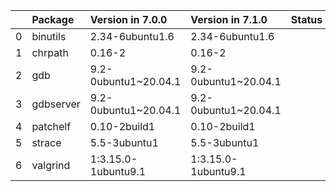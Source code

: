 <!-- markdown-link-check-disable -->

|    | Package   | Version in 7.0.0     | Version in 7.1.0     | Status   |
|---:|:----------|:---------------------|:---------------------|:---------|
|  0 | binutils  | 2.34-6ubuntu1.6      | 2.34-6ubuntu1.6      |          |
|  1 | chrpath   | 0.16-2               | 0.16-2               |          |
|  2 | gdb       | 9.2-0ubuntu1~20.04.1 | 9.2-0ubuntu1~20.04.1 |          |
|  3 | gdbserver | 9.2-0ubuntu1~20.04.1 | 9.2-0ubuntu1~20.04.1 |          |
|  4 | patchelf  | 0.10-2build1         | 0.10-2build1         |          |
|  5 | strace    | 5.5-3ubuntu1         | 5.5-3ubuntu1         |          |
|  6 | valgrind  | 1:3.15.0-1ubuntu9.1  | 1:3.15.0-1ubuntu9.1  |          |